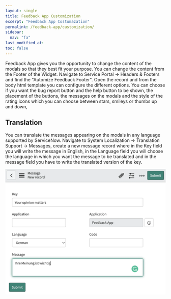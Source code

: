 ```yaml
---
layout: single
title: Feedback App Customization
excerpt: "Feedback App Costumazation"
permalink: /feedback-app/customization/
sidebar:
  nav: "fa"
last_modified_at: 
toc: false
---
```


Feedback App gives you the opportunity to change the content of the modals so that they best fit your purpose. You can change the content from the Footer of the Widget. Navigate to Service Portal -> Headers & Footers and find the "Automize Feedback Footer". Open the record and from the body html template you can configure the different options. You can choose if you want the bug report button and the help button to be shown, the placement of the buttons, the messages on the modals and the style of the rating icons which you can choose between stars, smileys or thumbs up and down,

## Translation

You can translate the messages appearing on the modals in any language supported by ServiceNow. Navigate to System Localization -> Translation Support -> Messages, create a new message record where in the Key field you will write the message in English, in the Language field you will choose the language in which you want the message to be translated and in the message field you have to write the translated version of the key. 

![feedback translate](/assets/images/x_autps_feed_translate.webp)

